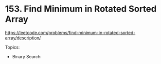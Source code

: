 # 153. Find Minimum in Rotated Sorted Array

https://leetcode.com/problems/find-minimum-in-rotated-sorted-array/description/

Topics:

-   Binary Search
